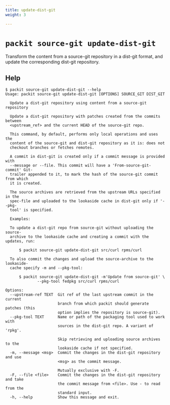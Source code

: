 ```yaml
---
title: update-dist-git
weight: 3

---
```


# `packit source-git update-dist-git`

Transform the content from a source-git repository in a dist-git format, and
update the corresponding dist-git repository.

## Help

    $ packit source-git update-dist-git --help
    Usage: packit source-git update-dist-git [OPTIONS] SOURCE_GIT DIST_GIT

      Update a dist-git repository using content from a source-git repository

      Update a dist-git repository with patches created from the commits between
      <upstream_ref> and the current HEAD of the source-git repo.

      This command, by default, performs only local operations and uses the
      content of the source-git and dist-git repository as it is: does not
      checkout branches or fetches remotes.

      A commit in dist-git is created only if a commit message is provided with
      --message or --file. This commit will have a 'From-source-git-commit' Git-
      trailer appended to it, to mark the hash of the source-git commit from which
      it is created.

      The source archives are retrieved from the upstream URLs specified in the
      spec-file and uploaded to the lookaside cache in dist-git only if '--pkg-
      tool' is specified.

      Examples:

      To update a dist-git repo from source-git without uploading the source-
      archive to the lookaside cache and creating a commit with the updates, run:

          $ packit source-git update-dist-git src/curl rpms/curl

      To also commit the changes and upload the source-archive to the lookaside-
      cache specify -m and --pkg-tool:

          $ packit source-git update-dist-git -m'Update from source-git' \
                  --pkg-tool fedpkg src/curl rpms/curl

    Options:
      --upstream-ref TEXT  Git ref of the last upstream commit in the current
                           branch from which packit should generate patches (this
                           option implies the repository is source-git).
      --pkg-tool TEXT      Name or path of the packaging tool used to work with
                           sources in the dist-git repo. A variant of 'rpkg'.
                           
                           Skip retrieving and uploading source archives to the
                           lookaside cache if not specified.
      -m, --message <msg>  Commit the changes in the dist-git repository and use
                           <msg> as the commit message.
                           
                           Mutually exclusive with -F.
      -F, --file <file>    Commit the changes in the dist-git repository and take
                           the commit message from <file>. Use - to read from the
                           standard input.
      -h, --help           Show this message and exit.
